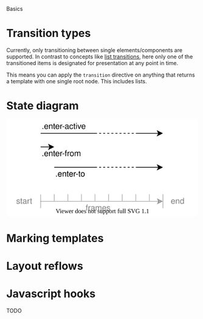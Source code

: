 Basics

# Transition types

Currently, only transitioning between single elements/components are supported.
In contrast to concepts like [list transitions](https://vuejs.org/v2/guide/transitions.html#List-Transitions), here only one of the transitioned items is designated for
presentation at any point in time.

This means you can apply the `transition` directive on anything that returns a
template with one single root node. This includes lists.

<script>
import { LitElement, html,css} from 'lit-element';
import {transition,slide} from 'lit-transition';
const items = [
  'Another', html`<i>one</i>`, 'bites', 'the', html`<h3>dust</h3>`,
  'Hey,', 'I\'m', 'gonna', 'get', 'you', 'too'
];

export class Comp extends LitElement {
  // i cycles through items
  static get properties() { return { i: Number } }

  connectedCallback() {
    super.connectedCallback();
    // toggle every second
    this.interval = setInterval(() => this.i = ((this.i||0)+1)%items.length, 1200);
  }
  disconnectedCallback(){
    super.disconnectedCallback();
    // clean up
    clearInterval(this.interval);
  }

  render() {
    // cycle through items
    return transition(
      items.map(item => html`<b>${item}</b>`)[this.i],
      slide({x:'300px'})
    )
  } 
}
</script>


# State diagram


<img src="assets/state-diagram.svg">

# Marking templates


# Layout reflows


# Javascript hooks

TODO

